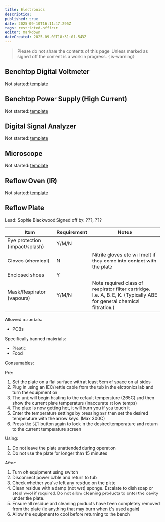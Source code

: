 ```yaml
---
title: Electronics
description: 
published: true
date: 2025-09-10T16:11:47.295Z
tags: restricted-officer
editor: markdown
dateCreated: 2025-09-09T18:31:01.543Z
---
```


> Please do not share the contents of this page.
> Unless marked as signed off the content is a work in progress.
{.is-warning}

## Benchtop Digital Voltmeter

Not started: [template](/docs/tool_inductions/guide#template)

## Benchtop Power Supply (High Current)

Not started: [template](/docs/tool_inductions/guide#template)

## Digital Signal Analyzer

Not started: [template](/docs/tool_inductions/guide#template)

## Microscope

Not started: [template](/docs/tool_inductions/guide#template)

## Reflow Oven (IR)

Not started: [template](/docs/tool_inductions/guide#template)

## Reflow Plate

<!-- Once the documentation is complete and has been signed off etc add a ✓ to the tool name-->

Lead: Sophie Blackwood
Signed off by: ???, ???

| Item  | Requirement | Notes  |
| - | - | - |
| Eye protection (impact/splash) | Y/M/N |  |
| Gloves (chemical)              | N | Nitrile gloves etc will melt if they come into contact with the plate |
| Enclosed shoes                 | Y |  |
| Mask/Respirator (vapours)      | Y/M/N | Note required class of respirator filter cartridge. I.e. A, B, E, K. (Typically ABE for general chemical filtration.) |

Allowed materials:

* PCBs

Specifically banned materials:

* Plastic
* Food

Consumables:

Pre:

1. Set the plate on a flat surface with at least 5cm of space on all sides
1. Plug in using an IEC/kettle cable from the tub in the elctronics lab and turn the equipment on
1. The unit will begin heating to the default temperature (265C) and then show the current plate temperature (inaccurate at low temps)
1. The plate is now getting hot, it will burn you if you touch it
1. Enter the temperature settings by pressing `SET` then set the desired temperature with the arrow keys. (Max 300C)
1. Press the `SET` button again to lock in the desired temperature and return to the current temperature screen

Using:


1. Do not leave the plate unattended during operation
1. Do not use the plate for longer than 15 minutes

After:

1. Turn off equipment using switch
1. Disconnect power cable and return to tub
1. Check whether you've left any residue on the plate
1. Clean residue with a damp (not wet) sponge. Escalate to dish soap or steel wool if required. Do not allow cleaning products to enter the cavity under the plate.
1. Ensure all residue and cleaning products have been completely removed from the plate (ie anything that may burn when it's used again)
1. Allow the equipment to cool before returning to the bench